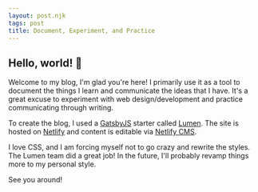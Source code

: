 ```yaml
---
layout: post.njk
tags: post
title: Document, Experiment, and Practice
---
```


## Hello, world! 👋

Welcome to my blog, I'm glad you're here! I primarily use it as a tool to document the things I learn and communicate the ideas that I have. It's a great excuse to experiment with web design/development and practice communicating through writing.

To create the blog, I used a [GatsbyJS](https://www.gatsbyjs.org/) starter called [Lumen](https://github.com/alxshelepenok/gatsby-starter-lumen). The site is hosted on [Netlify](https://www.netlify.com/) and content is editable via [Netlify CMS](https://www.netlifycms.org/).

I love CSS, and I am forcing myself not to go crazy and rewrite the styles. The Lumen team did a great job! In the future, I'll probably revamp things more to my personal style.

See you around!

